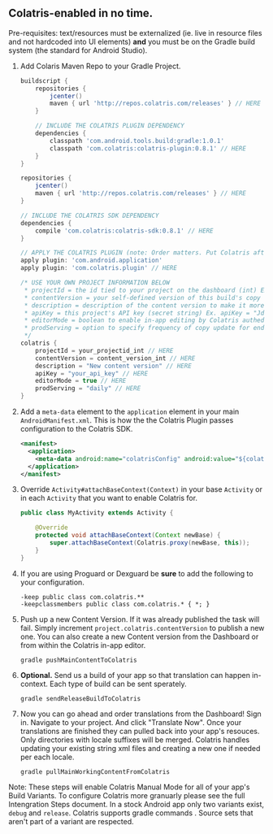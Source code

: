 ## Colatris-enabled in no time.
Pre-requisites: text/resources must be externalized (ie. live in resource files and not hardcoded into UI elements) **and** you must be on the Gradle build system (the standard for Android Studio).

1. Add Colaris Maven Repo to your Gradle Project. 

    ```groovy
    buildscript {
        repositories {
            jcenter()
            maven { url 'http://repos.colatris.com/releases' } // HERE
        }

        // INCLUDE THE COLATRIS PLUGIN DEPENDENCY
        dependencies {
            classpath 'com.android.tools.build:gradle:1.0.1'
            classpath 'com.colatris:colatris-plugin:0.8.1' // HERE
        }
    }

    repositories {
        jcenter()
        maven { url 'http://repos.colatris.com/releases' } // HERE
    }
    
    // INCLUDE THE COLATRIS SDK DEPENDENCY
    dependencies {
        compile 'com.colatris:colatris-sdk:0.8.1' // HERE
    }
    
    // APPLY THE COLATRIS PLUGIN (note: Order matters. Put Colatris after the Android plugin.)
    apply plugin: 'com.android.application'
    apply plugin: 'com.colatris.plugin' // HERE

    /* USE YOUR OWN PROJECT INFORMATION BELOW
     * projectId = the id tied to your project on the dashboard (int) Ex. projectId = 1
     * contentVersion = your self-defined version of this build's copy (must be incrementing int) Ex. contentVersion = 3 
     * description = description of the content version to make it more memorable
     * apiKey = this project's API key (secret string) Ex. apiKey = "JdfafKJLJj23434KDFdDFKJKweqDQ"
     * editorMode = boolean to enable in-app editing by Colatris authed users. Default: false
     * prodServing = option to specify frequency of copy update for end users. Options: "none", "once", "daily", "weekly" Default: "none"
     */
    colatris {
        projectId = your_projectid_int // HERE
        contentVersion = content_version_int // HERE
        description = "New content version" // HERE
        apiKey = "your_api_key" // HERE
        editorMode = true // HERE
        prodServing = "daily" // HERE
    }
    ```

2.  Add a `meta-data` element to the `application` element in your main `AndroidManifest.xml`.  This is how the the Colatris Plugin passes configuration to the Colatris SDK.

    ```xml
    <manifest>
      <application>
        <meta-data android:name="colatrisConfig" android:value="${colatrisConfig}" />
      </application>
    </manifest>
    ```

3. Override `Activity#attachBaseContext(Context)` in your base `Activity` or in each `Activity` that you want to enable Colatris for.

    ```java
    public class MyActivity extends Activity {

        @Override
        protected void attachBaseContext(Context newBase) {
            super.attachBaseContext(Colatris.proxy(newBase, this));
        }
    }
    ```

4.  If you are using Proguard or Dexguard be **sure** to add the following to your configuration.
    
    ```
    -keep public class com.colatris.**
    -keepclassmembers public class com.colatris.* { *; }
    ```

5.  Push up a new Content Version.  If it was already published the task will fail.  Simply increment `project.colatris.contentVersion` to publish a new one. You can also create a new Content version from the Dashboard or from within the Colatris in-app editor.
    ```
    gradle pushMainContentToColatris
    ```

6. **Optional.** Send us a build of your app so that translation can happen in-context.  Each type of build can be sent sperately.

    ```
    gradle sendReleaseBuildToColatris
    ```

7.  Now you can go ahead and order translations from the Dashboard! Sign in. Navigate to your project. And click "Translate Now". Once your translations are finished they can pulled back into your app's resouces.  Only directories with locale suffixes will be merged.  Colatris handles updating your existing string xml files and creating a new one if needed per each locale.

    ```
    gradle pullMainWorkingContentFromColatris
    ```

Note:  These steps will enable Colatris Manual Mode for all of your app's Build Variants.  To configure Colatris more granuarly please see the full Intengration Steps document.  In a stock Android app only two variants exist, `debug` and `release`. Colatris supports gradle commands .  Source sets that aren't part of a variant are respected.
